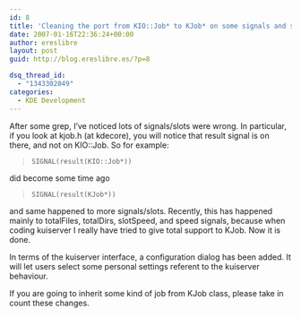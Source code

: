 ```yaml
---
id: 8
title: 'Cleaning the port from KIO::Job* to KJob* on some signals and slots'
date: 2007-01-16T22:36:24+00:00
author: ereslibre
layout: post
guid: http://blog.ereslibre.es/?p=8

dsq_thread_id:
  - "1343302049"
categories:
  - KDE Development
---
```

After some grep, I&#8217;ve noticed lots of signals/slots were wrong. In particular, if you look at kjob.h (at kdecore), you will notice that result signal is on there, and not on KIO::Job. So for example:

>  `SIGNAL(result(KIO::Job*))`

did become some time ago

>  `SIGNAL(result(KJob*))`

and same happened to more signals/slots. Recently, this has happened mainly to totalFiles, totalDirs, slotSpeed, and speed signals, because when coding kuiserver I really have tried to give total support to KJob. Now it is done.

In terms of the kuiserver interface, a configuration dialog has been added. It will let users select some personal settings referent to the kuiserver behaviour.

If you are going to inherit some kind of job from KJob class, please take in count these changes.
